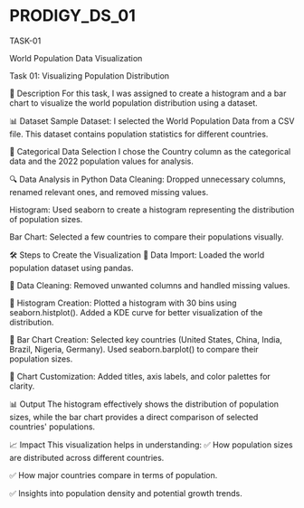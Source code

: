 # PRODIGY_DS_01
TASK-01

World Population Data Visualization


Task 01: Visualizing Population Distribution


📄 Description
For this task, I was assigned to create a histogram and a bar chart to visualize the world population distribution using a dataset.


📊 Dataset
Sample Dataset: I selected the World Population Data from a CSV file. This dataset contains population statistics for different countries.


📌 Categorical Data Selection
I chose the Country column as the categorical data and the 2022 population values for analysis.


🔍 Data Analysis in Python
Data Cleaning: Dropped unnecessary columns, renamed relevant ones, and removed missing values.


Histogram: Used seaborn to create a histogram representing the distribution of population sizes.


Bar Chart: Selected a few countries to compare their populations visually.


🛠 Steps to Create the Visualization
🔹 Data Import: Loaded the world population dataset using pandas.


🔹 Data Cleaning: Removed unwanted columns and handled missing values.


🔹 Histogram Creation:
Plotted a histogram with 30 bins using seaborn.histplot().
Added a KDE curve for better visualization of the distribution.


🔹 Bar Chart Creation:
Selected key countries (United States, China, India, Brazil, Nigeria, Germany).
Used seaborn.barplot() to compare their population sizes.


🔹 Chart Customization: Added titles, axis labels, and color palettes for clarity.


📊 Output
The histogram effectively shows the distribution of population sizes, while the bar chart provides a direct comparison of selected countries' populations.


📈 Impact
This visualization helps in understanding:
✅ How population sizes are distributed across different countries.


✅ How major countries compare in terms of population.


✅ Insights into population density and potential growth trends.
